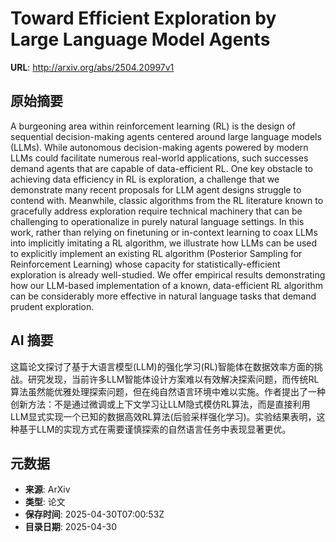 # Toward Efficient Exploration by Large Language Model Agents

**URL**: http://arxiv.org/abs/2504.20997v1

## 原始摘要

A burgeoning area within reinforcement learning (RL) is the design of
sequential decision-making agents centered around large language models (LLMs).
While autonomous decision-making agents powered by modern LLMs could facilitate
numerous real-world applications, such successes demand agents that are capable
of data-efficient RL. One key obstacle to achieving data efficiency in RL is
exploration, a challenge that we demonstrate many recent proposals for LLM
agent designs struggle to contend with. Meanwhile, classic algorithms from the
RL literature known to gracefully address exploration require technical
machinery that can be challenging to operationalize in purely natural language
settings. In this work, rather than relying on finetuning or in-context
learning to coax LLMs into implicitly imitating a RL algorithm, we illustrate
how LLMs can be used to explicitly implement an existing RL algorithm
(Posterior Sampling for Reinforcement Learning) whose capacity for
statistically-efficient exploration is already well-studied. We offer empirical
results demonstrating how our LLM-based implementation of a known,
data-efficient RL algorithm can be considerably more effective in natural
language tasks that demand prudent exploration.


## AI 摘要

这篇论文探讨了基于大语言模型(LLM)的强化学习(RL)智能体在数据效率方面的挑战。研究发现，当前许多LLM智能体设计方案难以有效解决探索问题，而传统RL算法虽然能优雅处理探索问题，但在纯自然语言环境中难以实施。作者提出了一种创新方法：不是通过微调或上下文学习让LLM隐式模仿RL算法，而是直接利用LLM显式实现一个已知的数据高效RL算法(后验采样强化学习)。实验结果表明，这种基于LLM的实现方式在需要谨慎探索的自然语言任务中表现显著更优。

## 元数据

- **来源**: ArXiv
- **类型**: 论文
- **保存时间**: 2025-04-30T07:00:53Z
- **目录日期**: 2025-04-30
